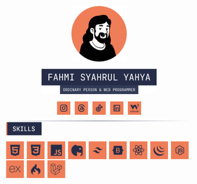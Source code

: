 <div align="center">
  <img src="profile.png" width="150" height="150">
  <br>
  <br>
  <img src="images/label-name.png" width="312">
  <br>
  <br>
  <a href="https://www.instagram.com/code.with.fahmi/"><img src="images/instagran.svg" width="36"></a>
  &nbsp;
  <a href="https://www.threads.net/@code.with.fahmi"><img src="images/threads.svg" width="36"></a>
  &nbsp;
  <a href="https://www.tiktok.com/@code.with.fahmi"><img src="images/tiktok.svg" width="36"></a>
  &nbsp;
  <a href="https://www.linkedin.com/in/fahmi-syahrul-yahya"><img src="images/linkedin.svg" width="36" /></a>
  &nbsp;
  <a href=""><img src="images/w3profile.svg" width="36" /></a>
</div>
<img src="images/border.svg">
<br>

<div>
<img src="images/label-skills.svg" width="96" style="margin-bottom: 8px;display:block;">
<img src="images/HTML.svg" width="48">&nbsp;
<img src="images/CSS.svg" width="48">&nbsp;
<img src="images/JS.svg" width="48">&nbsp;
<img src="images/PHP.svg" width="48">&nbsp;
<img src="images/Tailwind.svg" width="48">&nbsp;
<img src="images/Bootstrap.svg" width="48">&nbsp;
<img src="images/React.svg" width="48">&nbsp;
<img src="images/jQuery.svg" width="48">&nbsp;
<img src="images/Nodejs.svg" width="48">&nbsp;
<img src="images/Express.svg" width="48">&nbsp;
<img src="images/CodeIgniter.svg" width="48">&nbsp;
<img src="images/Laravel.svg" width="48">

</div>
